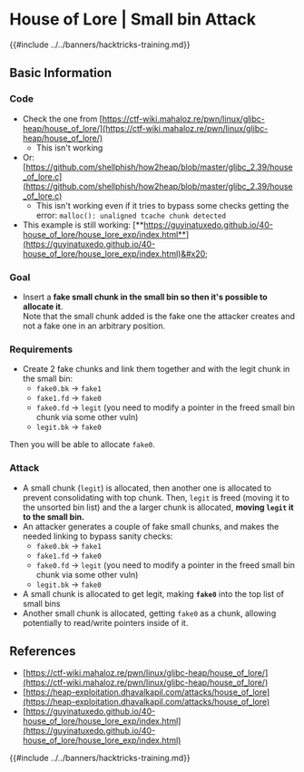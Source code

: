 # House of Lore | Small bin Attack

{{#include ../../banners/hacktricks-training.md}}

## Basic Information

### Code

- Check the one from [https://ctf-wiki.mahaloz.re/pwn/linux/glibc-heap/house_of_lore/](https://ctf-wiki.mahaloz.re/pwn/linux/glibc-heap/house_of_lore/)
  - This isn't working
- Or: [https://github.com/shellphish/how2heap/blob/master/glibc_2.39/house_of_lore.c](https://github.com/shellphish/how2heap/blob/master/glibc_2.39/house_of_lore.c)
  - This isn't working even if it tries to bypass some checks getting the error: `malloc(): unaligned tcache chunk detected`
- This example is still working: [**https://guyinatuxedo.github.io/40-house_of_lore/house_lore_exp/index.html**](https://guyinatuxedo.github.io/40-house_of_lore/house_lore_exp/index.html)&#x20;

### Goal

- Insert a **fake small chunk in the small bin so then it's possible to allocate it**.\
  Note that the small chunk added is the fake one the attacker creates and not a fake one in an arbitrary position.

### Requirements

- Create 2 fake chunks and link them together and with the legit chunk in the small bin:
  - `fake0.bk` -> `fake1`
  - `fake1.fd` -> `fake0`
  - `fake0.fd` -> `legit` (you need to modify a pointer in the freed small bin chunk via some other vuln)
  - `legit.bk` -> `fake0`

Then you will be able to allocate `fake0`.

### Attack

- A small chunk (`legit`) is allocated, then another one is allocated to prevent consolidating with top chunk. Then, `legit` is freed (moving it to the unsorted bin list) and the a larger chunk is allocated, **moving `legit` it to the small bin.**
- An attacker generates a couple of fake small chunks, and makes the needed linking to bypass sanity checks:
  - `fake0.bk` -> `fake1`
  - `fake1.fd` -> `fake0`
  - `fake0.fd` -> `legit` (you need to modify a pointer in the freed small bin chunk via some other vuln)
  - `legit.bk` -> `fake0`
- A small chunk is allocated to get legit, making **`fake0`** into the top list of small bins
- Another small chunk is allocated, getting `fake0` as a chunk, allowing potentially to read/write pointers inside of it.

## References

- [https://ctf-wiki.mahaloz.re/pwn/linux/glibc-heap/house_of_lore/](https://ctf-wiki.mahaloz.re/pwn/linux/glibc-heap/house_of_lore/)
- [https://heap-exploitation.dhavalkapil.com/attacks/house_of_lore](https://heap-exploitation.dhavalkapil.com/attacks/house_of_lore)
- [https://guyinatuxedo.github.io/40-house_of_lore/house_lore_exp/index.html](https://guyinatuxedo.github.io/40-house_of_lore/house_lore_exp/index.html)

{{#include ../../banners/hacktricks-training.md}}


